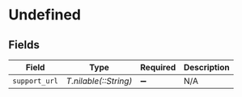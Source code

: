 # Undefined


## Fields

| Field                 | Type                  | Required              | Description           |
| --------------------- | --------------------- | --------------------- | --------------------- |
| `support_url`         | *T.nilable(::String)* | :heavy_minus_sign:    | N/A                   |